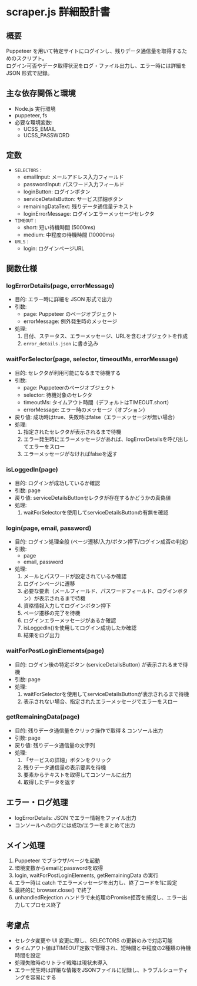 # scraper.js 詳細設計書

## 概要
Puppeteer を用いて特定サイトにログインし、残りデータ通信量を取得するためのスクリプト。  
ログイン可否やデータ取得状況をログ・ファイル出力し、エラー時には詳細を JSON 形式で記録。

## 主な依存関係と環境
- Node.js 実行環境  
- puppeteer, fs  
- 必要な環境変数:  
  - UCSS_EMAIL  
  - UCSS_PASSWORD  

## 定数
- `SELECTORS` :
  - emailInput: メールアドレス入力フィールド
  - passwordInput: パスワード入力フィールド
  - loginButton: ログインボタン
  - serviceDetailsButton: サービス詳細ボタン
  - remainingDataText: 残りデータ通信量テキスト
  - loginErrorMessage: ログインエラーメッセージセレクタ
- `TIMEOUT` :
  - short: 短い待機時間 (5000ms)
  - medium: 中程度の待機時間 (10000ms)
- `URLS` :
  - login: ログインページURL

## 関数仕様

### logErrorDetails(page, errorMessage)
- 目的: エラー時に詳細を JSON 形式で出力  
- 引数:  
  - page: Puppeteer のページオブジェクト  
  - errorMessage: 例外発生時のメッセージ  
- 処理:  
  1. 日付、ステータス、エラーメッセージ、URLを含むオブジェクトを作成
  2. `error_details.json` に書き込み  

### waitForSelector(page, selector, timeoutMs, errorMessage)
- 目的: セレクタが利用可能になるまで待機する
- 引数:
  - page: Puppeteerのページオブジェクト
  - selector: 待機対象のセレクタ
  - timeoutMs: タイムアウト時間（デフォルトはTIMEOUT.short）
  - errorMessage: エラー時のメッセージ（オプション）
- 戻り値: 成功時はtrue、失敗時はfalse（エラーメッセージが無い場合）
- 処理:
  1. 指定されたセレクタが表示されるまで待機
  2. エラー発生時にエラーメッセージがあれば、logErrorDetailsを呼び出してエラーをスロー
  3. エラーメッセージがなければfalseを返す

### isLoggedIn(page)
- 目的: ログインが成功しているか確認  
- 引数: page  
- 戻り値: serviceDetailsButtonセレクタが存在するかどうかの真偽値
- 処理:
  1. waitForSelectorを使用してserviceDetailsButtonの有無を確認

### login(page, email, password)
- 目的: ログイン処理全般 (ページ遷移/入力/ボタン押下/ログイン成否の判定)  
- 引数:  
  - page  
  - email, password  
- 処理:  
  1. メールとパスワードが設定されているか確認
  2. ログインページに遷移
  3. 必要な要素（メールフィールド、パスワードフィールド、ログインボタン）が表示されるまで待機
  4. 資格情報入力してログインボタン押下
  5. ページ遷移の完了を待機
  6. ログインエラーメッセージがあるか確認
  7. isLoggedIn()を使用してログイン成功したか確認
  8. 結果をログ出力

### waitForPostLoginElements(page)
- 目的: ログイン後の特定ボタン (serviceDetailsButton) が表示されるまで待機  
- 引数: page  
- 処理:
  1. waitForSelectorを使用してserviceDetailsButtonが表示されるまで待機
  2. 表示されない場合、指定されたエラーメッセージでエラーをスロー

### getRemainingData(page)
- 目的: 残りデータ通信量をクリック操作で取得 & コンソール出力  
- 引数: page
- 戻り値: 残りデータ通信量の文字列
- 処理:  
  1. 「サービスの詳細」ボタンをクリック
  2. 残りデータ通信量の表示要素を待機
  3. 要素からテキストを取得してコンソールに出力
  4. 取得したデータを返す

## エラー・ログ処理
- logErrorDetails: JSON でエラー情報をファイル出力  
- コンソールへのログには成功/エラーをまとめて出力  

## メイン処理
1. Puppeteer でブラウザ/ページを起動  
2. 環境変数からemailとpasswordを取得
3. login, waitForPostLoginElements, getRemainingData の実行  
4. エラー時は catch でエラーメッセージを出力し、終了コードを1に設定
5. 最終的に browser.close() で終了
6. unhandledRejection ハンドラで未処理のPromise拒否を捕捉し、エラー出力してプロセス終了

## 考慮点
- セレクタ変更や UI 変更に際し、SELECTORS の更新のみで対応可能  
- タイムアウト値はTIMEOUT定数で管理され、短時間と中程度の2種類の待機時間を設定
- 処理失敗時のリトライ戦略は現状未導入
- エラー発生時は詳細な情報をJSONファイルに記録し、トラブルシューティングを容易にする

